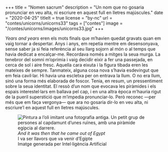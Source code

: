 +++
title = "Nomen sacrum"
description = "Un nom que no gosaria pronunciar en veu alta, ni escriure en aquest full en lletres majúscules."
date = "2020-04-25"
titleIt = true
license = "by-nc"
url = "contes/unicorns/unicorns33"
tags = ["contes"]
image = "/contes/unicorns/images/unicorns33.jpg"
+++

*Years and years* eren els mots finals que m’havien quedat gravats quan em vaig tornar a despertar.
Anys i anys, em repetia mentre em desensonyava, sense saber ja si feia referència al seu llarg sojorn al món o al temps que havia dedicat a encalçar-me.
Recordava només a mitges la seua murga.
La tenebror del somni m’oprimia i vaig decidir eixir a fer una passejada, en cerca de sol i aire fresc.
Aquella cara eixuta i la figura tibada eren les mateixes de sempre.
Tanmateix, alguna cosa nova s’havia esdevingut que em feia cavil·lar.
Hi havia una escletxa per on entrava la llum.
O no era llum, sinó una forma més elaborada de foscor.
Tenia, en resum, un pressentiment sobre la seua identitat.
El ressò d’un nom que evocava les piràmides i els espais interestel·lars em ballava pel cap, i en una altra època m’hauria rigut de la pueril superstició que m’impedia pronunciar-lo.
Però reconec —per més que em faça vergonya— que ara no gosaria dir-lo en veu alta, ni escriure’l en aquest full en lletres majúscules.

<figure class="illustration"><img src="/contes/unicorns/images/unicorns33.jpg" alt="Pintura a l’oli imitant una fotografia antiga. Un petit grup de persones al capdamunt d’unes ruïnes, amb una piràmide egípcia al darrere."><figcaption><em>And it was then that he came out of Egypt</em><br>I va ser llavors que va venir d’Egipte<br><span class="ai-disclaimer">Imatge generada per Intel·ligència Artificial</span></figcaption></figure>

